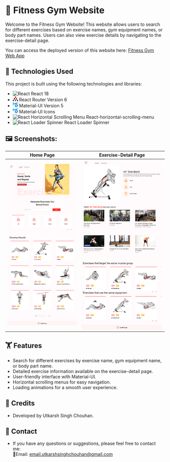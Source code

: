 # 💪 Fitness Gym Website

Welcome to the Fitness Gym Website! This website allows users to search for different exercises based on exercise names, gym equipment names, or body part names. Users can also view exercise details by navigating to the exercise-detail page.

You can access the deployed version of this website here: [Fitness Gym Web App](https://fitness-gym-web-app.netlify.app/)


## 🚀 Technologies Used

This project is built using the following technologies and libraries:

-  <img src="https://upload.wikimedia.org/wikipedia/commons/a/a7/React-icon.svg" alt="React" width="16" height="16"> React 18
-  <img src="https://raw.githubusercontent.com/UtkarshSinghChouhan/Gym_Website/80f0bd111c3c89659501b8282b409427a7c75147/screen-shots/react-router.svg" alt="React Router" width="16" height="16"> React Router Version 6 
-  <img src="https://raw.githubusercontent.com/UtkarshSinghChouhan/Gym_Website/80f0bd111c3c89659501b8282b409427a7c75147/screen-shots/material-ui.svg" alt="Material-UI" width="16" height="16"> Material-UI Version 5 
-  <img src="https://raw.githubusercontent.com/UtkarshSinghChouhan/Gym_Website/80f0bd111c3c89659501b8282b409427a7c75147/screen-shots/material-ui.svg" alt="Material-UI Icons" width="16" height="16"> Material-UI Icons 
-  <img src="https://upload.wikimedia.org/wikipedia/commons/a/a7/React-icon.svg" alt="React Horizontal Scrolling Menu" width="16" height="16"> React-horizontal-scrolling-menu 
-  <img src="https://upload.wikimedia.org/wikipedia/commons/a/a7/React-icon.svg" alt="React Loader Spinner" width="16" height="16"> React Loader Spinner

## 🖼️ Screenshots:


| Home Page                            | Exercise-Detail Page                 |
| ------------------------------------ | ------------------------------------ |
| ![Screenshot 1](https://raw.githubusercontent.com/UtkarshSinghChouhan/Gym_Website/master/screen-shots/home_page.png) | ![Screenshot 2](https://raw.githubusercontent.com/UtkarshSinghChouhan/Gym_Website/master/screen-shots/exercise_detail_page.png) |


## 🏋️ Features
- Search for different exercises by exercise name, gym equipment name, or body part name.
- Detailed exercise information available on the exercise-detail page.
- User-friendly interface with Material-UI.
- Horizontal scrolling menus for easy navigation.
- Loading animations for a smooth user experience.

## 🙏 Credits
- Developed by Utkarsh Singh Chouhan.

## 📧 Contact
- If you have any questions or suggestions, please feel free to contact me: <br/>
📩Email: email.utkarshsinghchouhan@gmail.com

